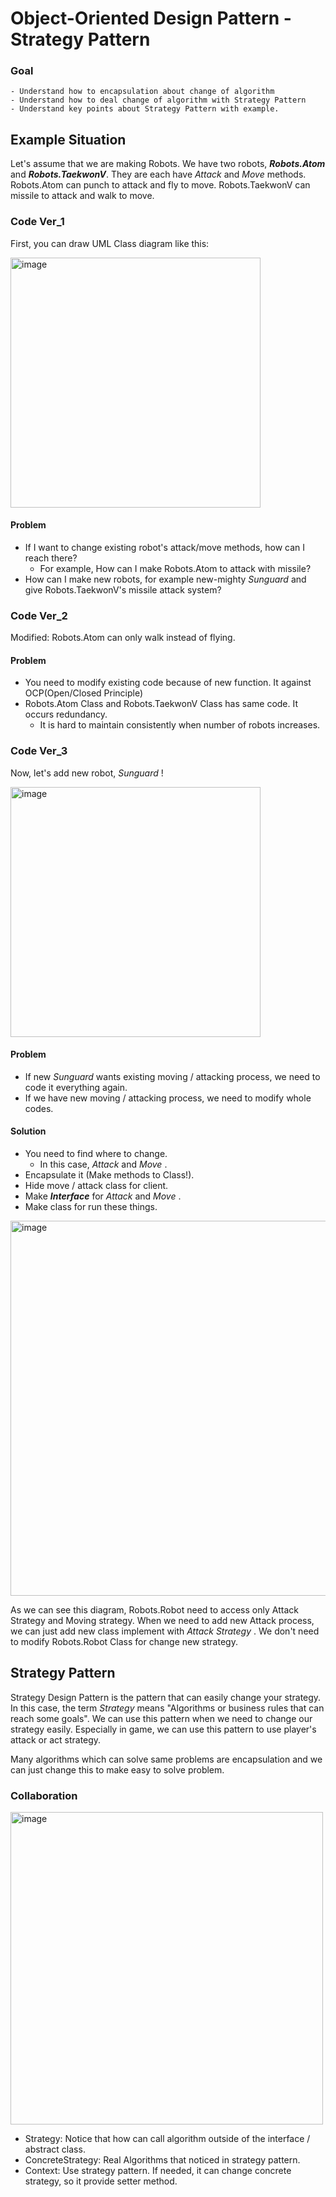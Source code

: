 # Object-Oriented Design Pattern - Strategy Pattern
### Goal
    - Understand how to encapsulation about change of algorithm
    - Understand how to deal change of algorithm with Strategy Pattern
    - Understand key points about Strategy Pattern with example.

## Example Situation
Let's assume that we are making Robots. We have two robots, ***Robots.Atom*** and ***Robots.TaekwonV***.
They are each have *Attack* and *Move* methods.
Robots.Atom can punch to attack and fly to move.
Robots.TaekwonV can missile to attack and walk to move.

### Code Ver_1
First, you can draw UML Class diagram like this:

<img width="400" alt="image" src="https://github.com/wnghks7787/OODP_StrategyPattern/assets/74361097/38059049-002e-4e1c-876e-229f2665393e">

#### Problem
- If I want to change existing robot's attack/move methods, how can I reach there?
  - For example, How can I make Robots.Atom to attack with missile?
- How can I make new robots, for example new-mighty *Sunguard* and give Robots.TaekwonV's missile attack system?

### Code Ver_2
Modified: Robots.Atom can only walk instead of flying.

#### Problem
- You need to modify existing code because of new function. It against OCP(Open/Closed Principle)
- Robots.Atom Class and Robots.TaekwonV Class has same code. It occurs redundancy.
  - It is hard to maintain consistently when number of robots increases.

### Code Ver_3
Now, let's add new robot, *Sunguard* !

<img width="400" alt="image" src="https://github.com/wnghks7787/OODP_StrategyPattern/assets/74361097/a8bef10e-303e-44a0-b578-fbdf461163e7">

#### Problem
- If new *Sunguard* wants existing moving / attacking process, we need to code it everything again.
- If we have new moving / attacking process, we need to modify whole codes.

#### Solution
- You need to find where to change.
  - In this case, *Attack* and *Move* .
- Encapsulate it (Make methods to Class!).
- Hide move / attack class for client.
- Make ***Interface*** for *Attack* and *Move* .
- Make class for run these things.

<img width="600" alt="image" src="https://github.com/wnghks7787/OODP_StrategyPattern/assets/74361097/b6ba42f9-f7b8-41ae-8175-c5ef1920ca3a">

As we can see this diagram, Robots.Robot need to access only Attack Strategy and Moving strategy.
When we need to add new Attack process, we can just add new class implement with *Attack Strategy* .
We don't need to modify Robots.Robot Class for change new strategy.

## Strategy Pattern
Strategy Design Pattern is the pattern that can easily change your strategy.
In this case, the term *Strategy* means "Algorithms or business rules that can reach some goals".
We can use this pattern when we need to change our strategy easily. Especially in game, we can use this pattern to use player's attack or act strategy.

Many algorithms which can solve same problems are encapsulation and we can just change this to make easy to solve problem.

### Collaboration

<img width="500" alt="image" src="https://github.com/wnghks7787/OODP_StrategyPattern/assets/74361097/242ca44a-3860-4787-b229-1254573e700e">

- Strategy: Notice that how can call algorithm outside of the interface / abstract class.
- ConcreteStrategy: Real Algorithms that noticed in strategy pattern.
- Context: Use strategy pattern. If needed, it can change concrete strategy, so it provide setter method.
